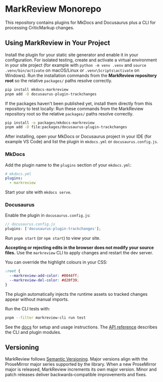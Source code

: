 # MarkReview Monorepo

This repository contains plugins for MkDocs and Docusaurus plus a CLI for processing CriticMarkup changes.

## Using MarkReview in Your Project

Install the plugin for your static site generator and enable it in your configuration.
For isolated testing, create and activate a virtual environment in your site project
(for example with `python -m venv .venv` and `source .venv/bin/activate` on
macOS/Linux or `.venv\Scripts\activate` on Windows). Run the installation
commands from the **MarkReview repository root** so the relative `packages/`
paths resolve correctly.

```bash
pip install mkdocs-markreview
pnpm add -D docusaurus-plugin-trackchanges
```

If the packages haven't been published yet, install them directly from this repository to test locally:
Run these commands from the MarkReview repository root so the relative `packages/` paths resolve correctly.

```bash
pip install -e packages/mkdocs-markreview
pnpm add -D file:packages/docusaurus-plugin-trackchanges
```
After installing, open your MkDocs or Docusaurus project in your IDE (for example VS Code)
and list the plugin in `mkdocs.yml` or `docusaurus.config.js`.

### MkDocs

Add the plugin name to the `plugins` section of your `mkdocs.yml`:

```yaml
# mkdocs.yml
plugins:
  - markreview
```

Start your site with `mkdocs serve`.

### Docusaurus

Enable the plugin in `docusaurus.config.js`:

```js
// docusaurus.config.js
plugins: ['docusaurus-plugin-trackchanges'];
```

Run `pnpm start` (or `npm start`) to view your site.

**Accepting or rejecting edits in the browser does not modify your source files.**
Use the `markreview` CLI to apply changes and restart the dev server.

You can override the highlight colours in your CSS:

```css
:root {
  --markreview-add-color: #0044ff;
  --markreview-del-color: #d20f39;
}
```

The plugin automatically injects the runtime assets so tracked changes appear without manual imports.

Run the CLI tests with:

```bash
pnpm --filter markreview-cli run test
```

See the [docs](docs/index.md) for setup and usage instructions.
The [API reference](docs/api/index.md) describes the CLI and plugin modules.

## Versioning

MarkReview follows [Semantic Versioning](https://semver.org/). Major versions
align with the ProseMirror major series supported by the library. When a new
ProseMirror major is released, MarkReview increments its own major version. Minor
and patch releases deliver backwards‑compatible improvements and fixes.

